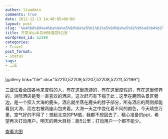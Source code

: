 ```yaml
---
author: liuadmin
comments: true
date: 2012-12-13 14:40:05+00:00
layout: post
slug: '%e4%b8%89%e4%ba%9a%e5%8d%8a%e5%b1%b1%e5%8d%8a%e5%b2%9b%e6%b4%b2%e9%99%85%e9%85%92%e5%ba%975%e5%85%ac%e9%87%8c'
title: 三亚半山半岛洲际酒店5公里
wordpress_id: 52198
categories:
- Travel
post_format:
- Status
tags:
- 三亚
---
```


[gallery link="file" ids="52210,52209,52207,52208,52211,52199"]

三亚住着全国各地来度假的人，有在这里旅游的，有在这里度假的，有在这里修养的。洲际酒店是我一直喜欢的酒店，这次赶巧有下榻于此；这里在鹿回头景区旁边，是一个探入大海的鹿头，酒店就坐落在鹿头的脖子部分，所有酒店的两侧都能看到大海，而左右被两座山包夹着。大海一天之中变化着不同的颜色，今天晴空万里，空气好的不得了！想起北京的PM值，我都不想回去了，精心准备的ppt，希望再次打动用户。明天的两大目标：跑5公里；打动用户一个都不能少。
  
[查看大图](http://ditu.google.cn/maps?f=q&source=embed&hl=zh-CN&geocode=&q=%E4%B8%89%E4%BA%9A%E5%8D%8A%E5%B1%B1%E5%8D%8A%E5%B2%9B%E6%B4%B2%E9%99%85%E5%BA%A6%E5%81%87%E9%85%92%E5%BA%97&aq=1&oq=%E4%B8%89%E4%BA%9A%E5%8D%8A%E5%B1%B1%E5%8D%8A%E5%B2%9B%E6%B4%B2%E9%99%85&sll=35.86166,104.195397&sspn=40.851222,79.013672&brcurrent=3,0x31454b9749b5a7fd:0x2b5c98d228242117,0,0x314f03387538d0a5:0xb84913144116d0f6%3B5,0,0&ie=UTF8&hq=%E4%B8%89%E4%BA%9A%E5%8D%8A%E5%B1%B1%E5%8D%8A%E5%B2%9B%E6%B4%B2%E9%99%85%E5%BA%A6%E5%81%87%E9%85%92%E5%BA%97&hnear=&t=h&ll=18.211905,109.503651&spn=0.07827,0.109863&z=13&iwloc=A)

